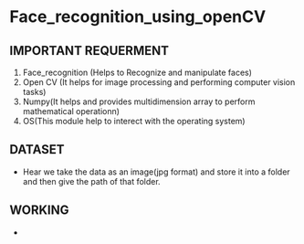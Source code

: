 # Face_recognition_using_openCV
## IMPORTANT REQUERMENT
1. Face_recognition (Helps to Recognize and manipulate faces)
2. Open CV (It helps for image processing and performing computer vision tasks)
3. Numpy(It helps and provides multidimension array to perform mathematical operationn)
4. OS(This module help to interect with the operating system)

## DATASET
* Hear we take the data as an image(jpg format) and store it into a folder and then give the path of that folder. 

## WORKING
* 
